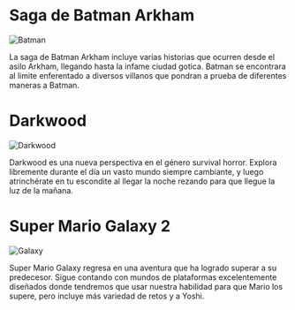 # Saga de Batman Arkham

![Batman](https://www.icrewplay.com/wp-content/uploads/2020/12/batman-arkham-collection.jpg)

La saga de Batman Arkham incluye varias historias que ocurren desde el asilo Arkham, llegando hasta la infame ciudad gotica.
Batman se encontrara al limite enferentado a diversos villanos que pondran a prueba de diferentes maneras a Batman.

# Darkwood

![Darkwood](https://cdn-ext.fanatical.com/production/product/1280x720/208616ec-b1bb-45bf-a44d-9eacf1a61633.jpeg)

Darkwood es una nueva perspectiva en el género survival horror. Explora libremente durante el día un vasto mundo siempre cambiante, y luego atrinchérate en tu escondite al llegar la noche rezando para que llegue la luz de la mañana.

# Super Mario Galaxy 2

![Galaxy](https://cdn.dlcompare.com/game_tetiere/upload/gameimage/file/23415.jpeg)

Super Mario Galaxy regresa en una aventura que ha logrado superar a su predecesor. Sigue contando con mundos de plataformas excelentemente diseñados donde tendremos que usar nuestra habilidad para que Mario los supere, pero incluye más variedad de retos y a Yoshi.